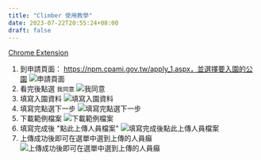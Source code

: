 ```yaml
---
title: "Climber 使用教學"
date: 2023-07-22T20:55:24+08:00
draft: false
---
```

[Chrome Extension](https://chrome.google.com/webstore/detail/climber-%E5%9C%8B%E5%AE%B6%E5%85%AC%E5%9C%92%E5%85%A5%E5%9C%92%E8%AD%89%E7%94%B3%E8%AB%8B%E5%8A%A9%E6%89%8B/aofdcgmeiefogniphcaojbkajhhbljoj)

1. 到申請頁面： https://npm.cpami.gov.tw/apply_1.aspx，並選擇要入園的公園
![申請頁面](../images/Step-by-Step%20Guide_%20Applying%20for%20Entry%20to%20National%20Park%20in%20Taiwan%20-%20Step%202.png)
2. 看完後點選 `我同意`
![我同意](../images/Step-by-Step%20Guide_%20Applying%20for%20Entry%20to%20National%20Park%20in%20Taiwan%20-%20Step%203.png)
3. 填寫入園資料
![填寫入園資料](../images/Step-by-Step%20Guide_%20Applying%20for%20Entry%20to%20National%20Park%20in%20Taiwan%20-%20Step%204.png)
4. 填寫完點選下一步
![填寫完點選下一步](../images/Step-by-Step%20Guide_%20Applying%20for%20Entry%20to%20National%20Park%20in%20Taiwan%20-%20Step%205.png)
5. 下載範例檔案
![下載範例檔案](../images/Step-by-Step%20Guide_%20Applying%20for%20Entry%20to%20National%20Park%20in%20Taiwan%20-%20Step%206.png)
6. 填寫完成後 "點此上傳人員檔案"
![填寫完成後點此上傳人員檔案](../images/Step-by-Step%20Guide_%20Applying%20for%20Entry%20to%20National%20Park%20in%20Taiwan%20-%20Step%207.png)
7. 上傳成功後即可在選單中選到上傳的人員癲
![上傳成功後即可在選單中選到上傳的人員癲](../images/Step-by-Step%20Guide_%20Applying%20for%20Entry%20to%20National%20Park%20in%20Taiwan%20-%20Step%208.png)

